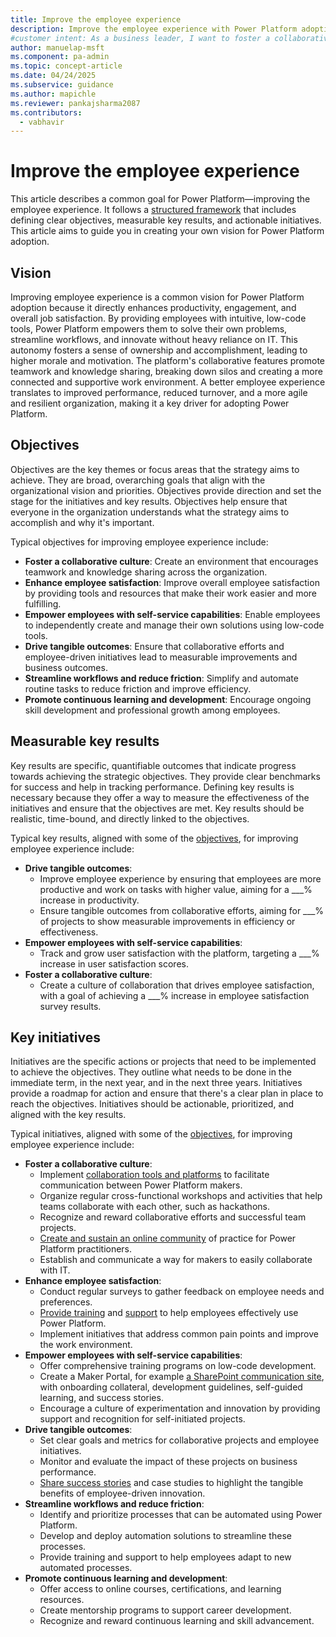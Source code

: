 ```yaml
---
title: Improve the employee experience
description: Improve the employee experience with Power Platform adoption. Learn how to enhance productivity, engagement, and job satisfaction through intuitive, low-code tools.
#customer intent: As a business leader, I want to foster a collaborative culture so that employees can share knowledge and work effectively as a team.  
author: manuelap-msft
ms.component: pa-admin
ms.topic: concept-article
ms.date: 04/24/2025
ms.subservice: guidance
ms.author: mapichle
ms.reviewer: pankajsharma2087
ms.contributors:
  - vabhavir
---
```


# Improve the employee experience

This article describes a common goal for Power Platform—improving the employee experience. It follows a [structured framework](../vision.md) that includes defining clear objectives, measurable key results, and actionable initiatives. This article aims to guide you in creating your own vision for Power Platform adoption.

## Vision

Improving employee experience is a common vision for Power Platform adoption because it directly enhances productivity, engagement, and overall job satisfaction. By providing employees with intuitive, low-code tools, Power Platform empowers them to solve their own problems, streamline workflows, and innovate without heavy reliance on IT. This autonomy fosters a sense of ownership and accomplishment, leading to higher morale and motivation. The platform's collaborative features promote teamwork and knowledge sharing, breaking down silos and creating a more connected and supportive work environment. A better employee experience translates to improved performance, reduced turnover, and a more agile and resilient organization, making it a key driver for adopting Power Platform.

## Objectives

Objectives are the key themes or focus areas that the strategy aims to achieve. They are broad, overarching goals that align with the organizational vision and priorities. Objectives provide direction and set the stage for the initiatives and key results. Objectives help ensure that everyone in the organization understands what the strategy aims to accomplish and why it's important.

Typical objectives for improving employee experience include:

- **Foster a collaborative culture**: Create an environment that encourages teamwork and knowledge sharing across the organization.
- **Enhance employee satisfaction**: Improve overall employee satisfaction by providing tools and resources that make their work easier and more fulfilling.
- **Empower employees with self-service capabilities**: Enable employees to independently create and manage their own solutions using low-code tools.
- **Drive tangible outcomes**: Ensure that collaborative efforts and employee-driven initiatives lead to measurable improvements and business outcomes.
- **Streamline workflows and reduce friction**: Simplify and automate routine tasks to reduce friction and improve efficiency.
- **Promote continuous learning and development**: Encourage ongoing skill development and professional growth among employees.

## Measurable key results

Key results are specific, quantifiable outcomes that indicate progress towards achieving the strategic objectives. They provide clear benchmarks for success and help in tracking performance. Defining key results is necessary because they offer a way to measure the effectiveness of the initiatives and ensure that the objectives are met. Key results should be realistic, time-bound, and directly linked to the objectives. 

Typical key results, aligned with some of the [objectives](#objectives), for improving employee experience include:

- **Drive tangible outcomes**: 
    - Improve employee experience by ensuring that employees are more productive and work on tasks with higher value, aiming for a ___% increase in productivity. 
    - Ensure tangible outcomes from collaborative efforts, aiming for ___% of projects to show measurable improvements in efficiency or effectiveness. 
- **Empower employees with self-service capabilities**: 
    - Track and grow user satisfaction with the platform, targeting a ___% increase in user satisfaction scores. 
- **Foster a collaborative culture**: 
    - Create a culture of collaboration that drives employee satisfaction, with a goal of achieving a ___% increase in employee satisfaction survey results. 

## Key initiatives

Initiatives are the specific actions or projects that need to be implemented to achieve the objectives. They outline what needs to be done in the immediate term, in the next year, and in the next three years. Initiatives provide a roadmap for action and ensure that there's a clear plan in place to reach the objectives. Initiatives should be actionable, prioritized, and aligned with the key results. 

Typical initiatives, aligned with some of the [objectives](#objectives), for improving employee experience include:

- **Foster a collaborative culture**: 
    - Implement [collaboration tools and platforms](../wiki-community.md) to facilitate communication between Power Platform makers. 
    - Organize regular cross-functional workshops and activities that help teams collaborate with each other, such as hackathons.
    - Recognize and reward collaborative efforts and successful team projects.
    - [Create and sustain an online community](../community-goals.md) of practice for Power Platform practitioners.
    - Establish and communicate a way for makers to easily collaborate with IT.
- **Enhance employee satisfaction**: 
    - Conduct regular surveys to gather feedback on employee needs and preferences.
    - [Provide training](../training-strategy.md) and [support](../support-strategy.md) to help employees effectively use Power Platform.
    - Implement initiatives that address common pain points and improve the work environment.
- **Empower employees with self-service capabilities**: 
    - Offer comprehensive training programs on low-code development.
    - Create a Maker Portal, for example [a SharePoint communication site](../wiki-community.md#sharepoint-communication-site), with onboarding collateral, development guidelines, self-guided learning, and success stories.
    - Encourage a culture of experimentation and innovation by providing support and recognition for self-initiated projects.
- **Drive tangible outcomes**: 
    - Set clear goals and metrics for collaborative projects and employee initiatives.
    - Monitor and evaluate the impact of these projects on business performance.
    - [Share success stories](../show-and-tell.md) and case studies to highlight the tangible benefits of employee-driven innovation.
- **Streamline workflows and reduce friction**: 
    - Identify and prioritize processes that can be automated using Power Platform.
    - Develop and deploy automation solutions to streamline these processes.
    - Provide training and support to help employees adapt to new automated processes.
- **Promote continuous learning and development**:
    - Offer access to online courses, certifications, and learning resources.
    - Create mentorship programs to support career development.
    - Recognize and reward continuous learning and skill advancement.
